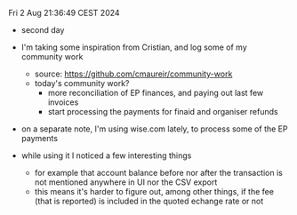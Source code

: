 
Fri  2 Aug 21:36:49 CEST 2024

* second day
* I'm taking some inspiration from Cristian, and log some of my community work
    * source: https://github.com/cmaureir/community-work
    * today's community work?
        * more reconciliation of EP finances, and paying out last few invoices
        * start processing the payments for finaid and organiser refunds

* on a separate note, I'm using wise.com lately, to process some of the EP payments
* while using it I noticed a few interesting things
    * for example that account balance before nor after the transaction is not mentioned anywhere in UI nor the CSV export
    * this means it's harder to figure out, among other things, if the fee (that is reported) is included in the quoted echange rate or not
